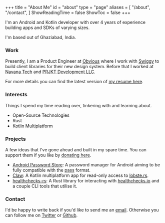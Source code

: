 +++
title = "About Me"
id = "about"
type = "page"
aliases = [
    "/about",
    "/contact",
]
ShowReadingTime = false
ShowToc = false
+++

I'm an Android and Kotlin developer with over 4 years of experience building apps and SDKs of varying sizes.

I'm based out of Ghaziabad, India.

### Work

Presently, I am a Product Engineer at [Obvious] where I work with [Swiggy] to build client libraries for their new design system. Before that I worked at [Navana Tech] and [PRJKT Development LLC].

For more details you can find the latest version of [my resume here].

### Interests

Things I spend my time reading over, tinkering with and learning about.

- Open-Source Technologies
- Rust
- Kotlin Multiplatform

### Projects

A few ideas that I've gone ahead and built in my spare time. You can support them if you like by [donating here].

- [Android Password Store]: A password manager for Android aiming to be fully compatible with the [pass] format.
- [Claw]: A Kotlin multiplatform app for read-only access to [lobste.rs].
- [healthchecks-rs]: A Rust library for interacting with [healthchecks.io] and a couple CLI tools that utilise it.

### Contact

I'd be happy to write back if you'd like to send me an [email]. Otherwise you can follow me on [Twitter] or [Github].

[obvious]: https://obvious.in
[swiggy]: https://swiggy.com
[navana tech]: https://navanatech.in
[prjkt development llc]: https://prjkt.io
[my resume here]: https://msfjarvis.dev/resume.pdf
[donating here]: https://github.com/sponsors/msfjarvis
[android password store]: https://passwordstore.app
[pass]: https://passwordstore.org
[claw]: https://msfjarvis.dev/g/compose-lobsters
[lobste.rs]: https://lobste.rs
[healthchecks-rs]: https://msfjarvis.dev/g/healthchecks-rs
[healthchecks.io]: https://healthchecks.io
[email]: mailto:me@msfjarvis.dev
[twitter]: https://twitter.com/msfjarvis
[github]: https://msfjarvis.dev/g
